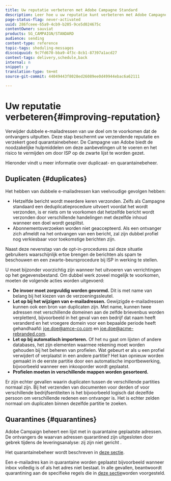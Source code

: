 ```yaml
---
title: Uw reputatie verbeteren met Adobe Campagne Standard
description: Leer hoe u uw reputatie kunt verbeteren met Adobe Campagne Standard door dubbele e-mailadressen en quarantines te beheren.
page-status-flag: never-activated
uuid: 286fceee-65a9-4cb9-b205-9ce5d024675c
contentOwner: sauviat
products: SG_CAMPAIGN/STANDARD
audience: sending
content-type: reference
topic-tags: sheduling-messages
discoiquuid: 9c7fd670-bba9-4f3c-8cb1-87397a1acd27
context-tags: delivery,schedule,back
internal: n
snippet: y
translation-type: tm+mt
source-git-commit: 44049443f8028ed26089ee0d49944ebac6a62111

---
```



# Uw reputatie verbeteren{#improving-reputation}

Verwijder dubbele e-mailadressen van uw doel om te voorkomen dat de ontvangers uitputten. Deze stap beschermt uw verzendende reputatie en verzekert goed quarantainebeheer. De Campagne van Adobe biedt de noodzakelijke hulpmiddelen om deze aanbevelingen uit te voeren en het risico te vermijden om door ISP op de zwarte lijst te worden gezet.

Hieronder vindt u meer informatie over duplicaat- en quarantainebeheer.

## Duplicaten {#duplicates}

Het hebben van dubbele e-mailadressen kan veelvoudige gevolgen hebben:
* Hetzelfde bericht wordt meerdere keren verzonden. Zelfs als Campagne standaard een deduplicatieprocedure uitvoert voordat het wordt verzonden, is er niets om te voorkomen dat hetzelfde bericht wordt verzonden door verschillende handelingen met dezelfde inhoud wanneer een doel wordt gesplitst.
* Abonnementsverzoeken worden niet geaccepteerd. Als een ontvanger zich afmeldt na het ontvangen van een bericht, zal zijn dubbel profiel nog verkiesbaar voor toekomstige berichten zijn.

Naast deze nevenstap van de opt-in-procedures zal deze situatie gebruikers waarschijnlijk ertoe brengen de berichten als spam te beschouwen en een zwarte-beursprocedure bij ISP in werking te stellen.

U moet bijzonder voorzichtig zijn wanneer het uitvoeren van verrichtingen op het gegevensbestand. Om dubbel werk zoveel mogelijk te voorkomen, moeten de volgende acties worden uitgevoerd:
* **De invoer moet zorgvuldig worden gevormd.** Dit is met name van belang bij het kiezen van de verzoeningssleutel.
* **Let op bij het wijzigen van e-mailadressen.** Gewijzigde e-mailadressen kunnen ook een bron van duplicaten zijn. Met name, kunnen twee adressen met verschillende domeinen aan de zelfde brievenbus worden verpletterd, bijvoorbeeld in het geval van een bedrijf dat naam heeft veranderd en het vroegere domein voor een bepaalde periode heeft gehandhaafd: joe.doe@amce-co.com en joe.doe@acme-rebranded.com.
* **Let op bij automatisch importeren.** Of het nu gaat om lijsten of andere databases, het zijn elementen waarmee rekening moet worden gehouden bij het beheren van profielen. Wat gebeurt er als u een profiel verwijdert of verplaatst in een andere partitie? Het kan opnieuw worden gemaakt in de eerste partitie door een automatische importbewerking, bijvoorbeeld wanneer een inkooporder wordt geplaatst.
* **Profielen moeten in verschillende mappen worden gesorteerd.**

Er zijn echter gevallen waarin duplicaten tussen de verschillende partities normaal zijn. Bij het verzenden van documenten voor derden of voor verschillende bedrijfsentiteiten is het bijvoorbeeld logisch dat dezelfde persoon om verschillende redenen een ontvanger is. Het is echter zelden normaal om duplicaten binnen dezelfde partitie te zoeken.

## Quarantines {#quarantines}

Adobe Campaign beheert een lijst met in quarantaine geplaatste adressen. De ontvangers de waarvan adressen quarantined zijn uitgesloten door gebrek tijdens de leveringsanalyse: zij zijn niet gericht .

Het quarantainebeheer wordt beschreven in [deze sectie](../../sending/using/understanding-quarantine-management.md).

Een e-mailadres kan in quarantaine worden geplaatst bijvoorbeeld wanneer inbox volledig is of als het adres niet bestaat. In alle gevallen, beantwoordt quarantining aan de specifieke regels die in [deze sectie](../../sending/using/understanding-quarantine-management.md#conditions-for-sending-an-address-to-quarantine)worden voorgesteld.
